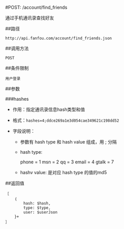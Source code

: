 #POST: /account/find_friends

通过手机通讯录查找好友

##路径

	http://api.fanfou.com/account/find_friends.json

##调用方法

	POST

##条件限制

	用户登录

##参数

###hashes
	
- 作用：指定通讯录信息hash类型和值
- 格式：`hashes=4;ddce269a1e3d054cae349621c198dd52`
- 字段说明： 
	
	- 参数有 hash type 和 hash value 组成，用 ; 分隔
	- hash type: 
		
		phone = 1
		msn = 2
		qq = 3
		email = 4
		gtalk = 7

	- hashv value: 是对应 hash type 的值的md5

##返回值

	［
		｛
			hash: $hash,
			type: $type,
			user: $userJson
		}+
	］

